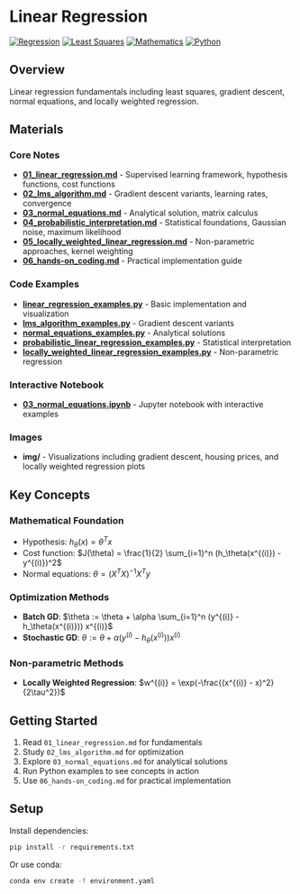 # Linear Regression

[![Regression](https://img.shields.io/badge/Regression-Linear%20Regression-blue.svg)](https://en.wikipedia.org/wiki/Linear_regression)
[![Least Squares](https://img.shields.io/badge/Least%20Squares-Optimization-green.svg)](https://en.wikipedia.org/wiki/Least_squares)
[![Mathematics](https://img.shields.io/badge/Mathematics-Linear%20Algebra-purple.svg)](https://en.wikipedia.org/wiki/Linear_algebra)
[![Python](https://img.shields.io/badge/Python-Implementation-yellow.svg)](https://python.org)

## Overview

Linear regression fundamentals including least squares, gradient descent, normal equations, and locally weighted regression.

## Materials

### Core Notes
- **[01_linear_regression.md](01_linear_regression.md)** - Supervised learning framework, hypothesis functions, cost functions
- **[02_lms_algorithm.md](02_lms_algorithm.md)** - Gradient descent variants, learning rates, convergence
- **[03_normal_equations.md](03_normal_equations.md)** - Analytical solution, matrix calculus
- **[04_probabilistic_interpretation.md](04_probabilistic_interpretation.md)** - Statistical foundations, Gaussian noise, maximum likelihood
- **[05_locally_weighted_linear_regression.md](05_locally_weighted_linear_regression.md)** - Non-parametric approaches, kernel weighting
- **[06_hands-on_coding.md](06_hands-on_coding.md)** - Practical implementation guide

### Code Examples
- **[linear_regression_examples.py](linear_regression_examples.py)** - Basic implementation and visualization
- **[lms_algorithm_examples.py](lms_algorithm_examples.py)** - Gradient descent variants
- **[normal_equations_examples.py](normal_equations_examples.py)** - Analytical solutions
- **[probabilistic_linear_regression_examples.py](probabilistic_linear_regression_examples.py)** - Statistical interpretation
- **[locally_weighted_linear_regression_examples.py](locally_weighted_linear_regression_examples.py)** - Non-parametric regression

### Interactive Notebook
- **[03_normal_equations.ipynb](03_normal_equations.ipynb)** - Jupyter notebook with interactive examples

### Images
- **img/** - Visualizations including gradient descent, housing prices, and locally weighted regression plots

## Key Concepts

### Mathematical Foundation
- Hypothesis: $h_\theta(x) = \theta^T x$
- Cost function: $J(\theta) = \frac{1}{2} \sum_{i=1}^n (h_\theta(x^{(i)}) - y^{(i)})^2$
- Normal equations: $\theta = (X^T X)^{-1} X^T y$

### Optimization Methods
- **Batch GD**: $\theta := \theta + \alpha \sum_{i=1}^n (y^{(i)} - h_\theta(x^{(i)})) x^{(i)}$
- **Stochastic GD**: $\theta := \theta + \alpha (y^{(i)} - h_\theta(x^{(i)})) x^{(i)}$

### Non-parametric Methods
- **Locally Weighted Regression**: $w^{(i)} = \exp(-\frac{(x^{(i)} - x)^2}{2\tau^2})$

## Getting Started

1. Read `01_linear_regression.md` for fundamentals
2. Study `02_lms_algorithm.md` for optimization
3. Explore `03_normal_equations.md` for analytical solutions
4. Run Python examples to see concepts in action
5. Use `06_hands-on_coding.md` for practical implementation

## Setup

Install dependencies:
```bash
pip install -r requirements.txt
```

Or use conda:
```bash
conda env create -f environment.yaml
``` 